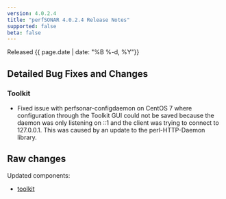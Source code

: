 ```yaml
---
version: 4.0.2.4
title: "perfSONAR 4.0.2.4 Release Notes"
supported: false
beta: false
---
```


Released {{ page.date | date: "%B %-d, %Y"}}


Detailed Bug Fixes and Changes
------------------------------

### Toolkit

-   Fixed issue with perfsonar-configdaemon on CentOS 7 where
    configuration through the Toolkit GUI could not be saved because the
    daemon was only listening on ::1 and the client was trying to
    connect to 127.0.0.1. This was caused by an update to the
    perl-HTTP-Daemon library.

Raw changes
-----------

Updated components:

-   [toolkit](https://github.com/perfsonar/toolkit/compare/4.0.2.3...4.0.2.4)
